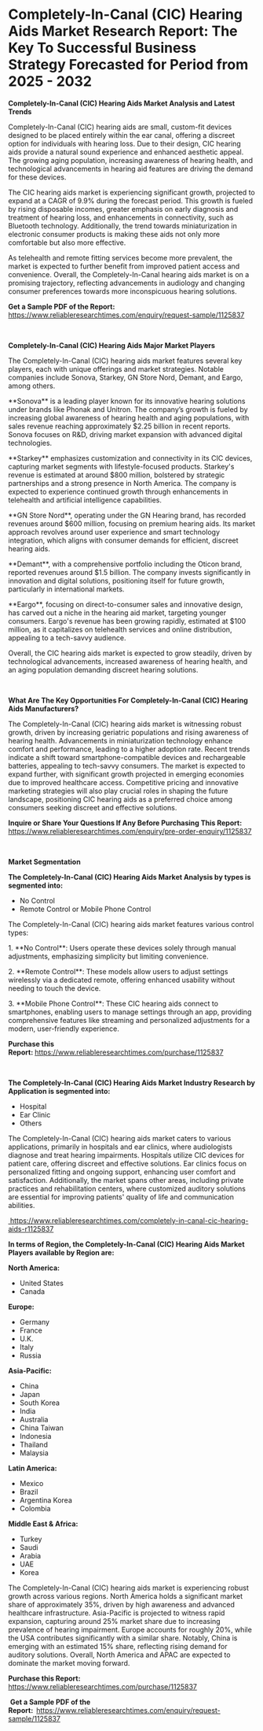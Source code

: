 <p><h1>Completely-In-Canal (CIC) Hearing Aids Market Research Report: The Key To Successful Business Strategy Forecasted for Period from 2025 - 2032</h1></p><p><strong>Completely-In-Canal (CIC) Hearing Aids Market Analysis and Latest Trends</strong></p>
<p><p>Completely-In-Canal (CIC) hearing aids are small, custom-fit devices designed to be placed entirely within the ear canal, offering a discreet option for individuals with hearing loss. Due to their design, CIC hearing aids provide a natural sound experience and enhanced aesthetic appeal. The growing aging population, increasing awareness of hearing health, and technological advancements in hearing aid features are driving the demand for these devices.</p><p>The CIC hearing aids market is experiencing significant growth, projected to expand at a CAGR of 9.9% during the forecast period. This growth is fueled by rising disposable incomes, greater emphasis on early diagnosis and treatment of hearing loss, and enhancements in connectivity, such as Bluetooth technology. Additionally, the trend towards miniaturization in electronic consumer products is making these aids not only more comfortable but also more effective. </p><p>As telehealth and remote fitting services become more prevalent, the market is expected to further benefit from improved patient access and convenience. Overall, the Completely-In-Canal hearing aids market is on a promising trajectory, reflecting advancements in audiology and changing consumer preferences towards more inconspicuous hearing solutions.</p></p>
<p><strong>Get a Sample PDF of the Report:&nbsp;</strong> <a href="https://www.reliableresearchtimes.com/enquiry/request-sample/1125837?utm_campaign=3093&utm_medium=2&utm_source=Github&utm_content=ia&utm_term=16042025&utm_id=completely-in-canal-cic-hearing-aids">https://www.reliableresearchtimes.com/enquiry/request-sample/1125837</a></p>
<p>&nbsp;</p>
<p><strong>Completely-In-Canal (CIC) Hearing Aids Major Market Players</strong></p>
<p><p>The Completely-In-Canal (CIC) hearing aids market features several key players, each with unique offerings and market strategies. Notable companies include Sonova, Starkey, GN Store Nord, Demant, and Eargo, among others.</p><p>**Sonova** is a leading player known for its innovative hearing solutions under brands like Phonak and Unitron. The company’s growth is fueled by increasing global awareness of hearing health and aging populations, with sales revenue reaching approximately $2.25 billion in recent reports. Sonova focuses on R&D, driving market expansion with advanced digital technologies.</p><p>**Starkey** emphasizes customization and connectivity in its CIC devices, capturing market segments with lifestyle-focused products. Starkey's revenue is estimated at around $800 million, bolstered by strategic partnerships and a strong presence in North America. The company is expected to experience continued growth through enhancements in telehealth and artificial intelligence capabilities.</p><p>**GN Store Nord**, operating under the GN Hearing brand, has recorded revenues around $600 million, focusing on premium hearing aids. Its market approach revolves around user experience and smart technology integration, which aligns with consumer demands for efficient, discreet hearing aids.</p><p>**Demant**, with a comprehensive portfolio including the Oticon brand, reported revenues around $1.5 billion. The company invests significantly in innovation and digital solutions, positioning itself for future growth, particularly in international markets.</p><p>**Eargo**, focusing on direct-to-consumer sales and innovative design, has carved out a niche in the hearing aid market, targeting younger consumers. Eargo's revenue has been growing rapidly, estimated at $100 million, as it capitalizes on telehealth services and online distribution, appealing to a tech-savvy audience.</p><p>Overall, the CIC hearing aids market is expected to grow steadily, driven by technological advancements, increased awareness of hearing health, and an aging population demanding discreet hearing solutions.</p></p>
<p>&nbsp;</p>
<p><strong>What Are The Key Opportunities For Completely-In-Canal (CIC) Hearing Aids Manufacturers?</strong></p>
<p><p>The Completely-In-Canal (CIC) hearing aids market is witnessing robust growth, driven by increasing geriatric populations and rising awareness of hearing health. Advancements in miniaturization technology enhance comfort and performance, leading to a higher adoption rate. Recent trends indicate a shift toward smartphone-compatible devices and rechargeable batteries, appealing to tech-savvy consumers. The market is expected to expand further, with significant growth projected in emerging economies due to improved healthcare access. Competitive pricing and innovative marketing strategies will also play crucial roles in shaping the future landscape, positioning CIC hearing aids as a preferred choice among consumers seeking discreet and effective solutions.</p></p>
<p><strong>Inquire or Share Your Questions If Any Before Purchasing This Report:</strong> <a href="https://www.reliableresearchtimes.com/enquiry/pre-order-enquiry/1125837?utm_campaign=3093&utm_medium=2&utm_source=Github&utm_content=ia&utm_term=16042025&utm_id=completely-in-canal-cic-hearing-aids">https://www.reliableresearchtimes.com/enquiry/pre-order-enquiry/1125837</a></p>
<p>&nbsp;</p>
<p><strong>Market Segmentation</strong></p>
<p><strong>The Completely-In-Canal (CIC) Hearing Aids Market Analysis by types is segmented into:</strong></p>
<p><ul><li>No Control</li><li>Remote Control or Mobile Phone Control</li></ul></p>
<p><p>The Completely-In-Canal (CIC) hearing aids market features various control types: </p><p>1. **No Control**: Users operate these devices solely through manual adjustments, emphasizing simplicity but limiting convenience. </p><p>2. **Remote Control**: These models allow users to adjust settings wirelessly via a dedicated remote, offering enhanced usability without needing to touch the device.</p><p>3. **Mobile Phone Control**: These CIC hearing aids connect to smartphones, enabling users to manage settings through an app, providing comprehensive features like streaming and personalized adjustments for a modern, user-friendly experience.</p></p>
<p><strong>Purchase this Report:&nbsp;</strong><a href="https://www.reliableresearchtimes.com/purchase/1125837?utm_campaign=3093&utm_medium=2&utm_source=Github&utm_content=ia&utm_term=16042025&utm_id=completely-in-canal-cic-hearing-aids">https://www.reliableresearchtimes.com/purchase/1125837</a></p>
<p>&nbsp;</p>
<p><strong>The Completely-In-Canal (CIC) Hearing Aids Market Industry Research by Application is segmented into:</strong></p>
<p><ul><li>Hospital</li><li>Ear Clinic</li><li>Others</li></ul></p>
<p><p>The Completely-In-Canal (CIC) hearing aids market caters to various applications, primarily in hospitals and ear clinics, where audiologists diagnose and treat hearing impairments. Hospitals utilize CIC devices for patient care, offering discreet and effective solutions. Ear clinics focus on personalized fitting and ongoing support, enhancing user comfort and satisfaction. Additionally, the market spans other areas, including private practices and rehabilitation centers, where customized auditory solutions are essential for improving patients' quality of life and communication abilities.</p></p>
<p><a href="https://www.reliableresearchtimes.com/completely-in-canal-cic-hearing-aids-r1125837?utm_campaign=3093&utm_medium=2&utm_source=Github&utm_content=ia&utm_term=16042025&utm_id=completely-in-canal-cic-hearing-aids">&nbsp;https://www.reliableresearchtimes.com/completely-in-canal-cic-hearing-aids-r1125837</a></p>
<p><strong>In terms of Region, the Completely-In-Canal (CIC) Hearing Aids Market Players available by Region are:</strong></p>
<p>
    <p> <strong> North America: </strong>
        <ul>
            <li>United States</li>
            <li>Canada</li>
        </ul>
        </p> 
    <p> <strong> Europe: </strong>
        <ul>
            <li>Germany</li>
            <li>France</li>
            <li>U.K.</li>
            <li>Italy</li>
            <li>Russia</li>
        </ul>
        </p> 
    <p> <strong> Asia-Pacific: </strong>
        <ul>
            <li>China</li>
            <li>Japan</li>
            <li>South Korea</li>
            <li>India</li>
            <li>Australia</li>
            <li>China Taiwan</li>
            <li>Indonesia</li>
            <li>Thailand</li>
            <li>Malaysia</li>
        </ul>
        </p> 
    <p> <strong> Latin America: </strong>
        <ul>
            <li>Mexico</li>
            <li>Brazil</li>
            <li>Argentina Korea</li>
            <li>Colombia</li>
        </ul>
        </p> 
    <p> <strong> Middle East & Africa: </strong>
        <ul>
            <li>Turkey</li>
            <li>Saudi</li>
            <li>Arabia</li>
            <li>UAE</li>
            <li>Korea</li>
        </ul>
    </p>
    </p>
<p><p>The Completely-In-Canal (CIC) hearing aids market is experiencing robust growth across various regions. North America holds a significant market share of approximately 35%, driven by high awareness and advanced healthcare infrastructure. Asia-Pacific is projected to witness rapid expansion, capturing around 25% market share due to increasing prevalence of hearing impairment. Europe accounts for roughly 20%, while the USA contributes significantly with a similar share. Notably, China is emerging with an estimated 15% share, reflecting rising demand for auditory solutions. Overall, North America and APAC are expected to dominate the market moving forward.</p></p>
<p><strong>Purchase this Report: </strong><a href="https://www.reliableresearchtimes.com/purchase/1125837?utm_campaign=3093&utm_medium=2&utm_source=Github&utm_content=ia&utm_term=16042025&utm_id=completely-in-canal-cic-hearing-aids">https://www.reliableresearchtimes.com/purchase/1125837</a></p>
<p>&nbsp;<strong>Get a Sample PDF of the Report:&nbsp;&nbsp;</strong><a href="https://www.reliableresearchtimes.com/enquiry/request-sample/1125837?utm_campaign=3093&utm_medium=2&utm_source=Github&utm_content=ia&utm_term=16042025&utm_id=completely-in-canal-cic-hearing-aids">https://www.reliableresearchtimes.com/enquiry/request-sample/1125837</a></p>
<p><strong></strong></p>
<p><p></p><p></p><p></p></p>